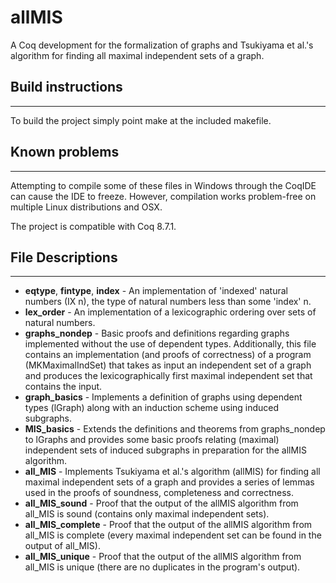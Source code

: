 # allMIS
A Coq development for the formalization of graphs and Tsukiyama et al.'s algorithm for finding all maximal independent sets of a graph.

## Build instructions
--------------------
To build the project simply point make at the included makefile.

## Known problems
--------------------
Attempting to compile some of these files in Windows through the CoqIDE can cause the IDE to freeze. However, compilation works problem-free on multiple Linux distributions and OSX.

The project is compatible with Coq 8.7.1.


## File Descriptions
--------------------
* **eqtype**, **fintype**, **index** - An implementation of 'indexed' natural numbers (IX n), the type of natural numbers less than some 'index' n. 
* **lex_order** - An implementation of a lexicographic ordering over sets of natural numbers. 
* **graphs_nondep** - Basic proofs and definitions regarding graphs implemented without the use of dependent types. Additionally, this file contains an implementation (and proofs of correctness) of a program (MKMaximalIndSet) that takes as input an independent set of a graph and produces the lexicographically first maximal independent set that contains the input.
* **graph_basics** - Implements a definition of graphs using dependent types (lGraph) along with an induction scheme using induced subgraphs.
* **MIS_basics** - Extends the definitions and theorems from graphs_nondep to lGraphs and provides some basic proofs relating (maximal) independent sets of induced subgraphs in preparation for the allMIS algorithm.
* **all_MIS** - Implements Tsukiyama et al.'s algorithm (allMIS) for finding all maximal independent sets of a graph and provides a series of lemmas used in the proofs of soundness, completeness and correctness. 
* **all_MIS_sound** - Proof that the output of the allMIS algorithm from all_MIS is sound (contains only maximal independent sets). 
* **all_MIS_complete** - Proof that the output of the allMIS algorithm from all_MIS is complete (every maximal independent set can be found in the output of all_MIS).
* **all_MIS_unique** - Proof that the output of the allMIS algorithm from all_MIS is unique (there are no duplicates in the program's output).
